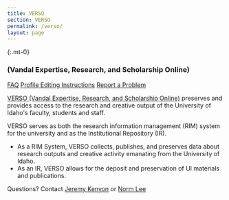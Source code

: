 ```yaml
---
title: VERSO 
section: VERSO
permalink: /verso/
layout: page
---
```


{:.mt-0}
### (Vandal Expertise, Research, and Scholarship Online)

<p class="text-center">
    <a href="{{ '/verso/faq.html' | relative_url }}" class="btn btn-outline-pride-gold m-2" ><span class="fas fa-question"></span> FAQ</a>
    <a href="{{ '/verso/profile.html' | relative_url }}" class="btn btn-outline-pride-gold m-2" ><span class="fas fa-tools"></span> Profile Editing Instructions</a>
    <a href="https://forms.office.com/r/Kef7ziHzHy" class="btn btn-outline-pride-gold m-2" target="_blank" rel="noopener"><span class="fas fa-exclamation"></span> Report a Problem</a>
</p>

[VERSO (Vandal Expertise, Research, and Scholarship Online)](https://verso.uidaho.edu/) preserves and provides access to the research and creative output of the University of Idaho's faculty, students and staff.

VERSO serves as both the research information management (RIM) system for the university and as the Institutional Repository (IR). 

- As a RIM System, VERSO collects, publishes, and preserves  data about research outputs and creative activity emanating from the University of Idaho. 
- As an IR, VERSO allows for the deposit and preservation of UI materials and publications. 

Questions? Contact [Jeremy Kenyon](mailto:jkenyon@uidaho.edu) or [Norm Lee](mailto:normanlee@uidaho.edu)